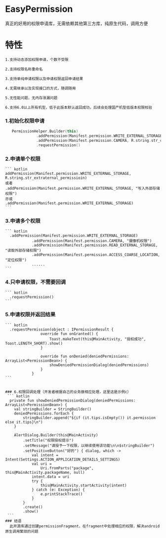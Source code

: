 # EasyPermission
  真正的好用的权限申请库，无需依赖其他第三方库，纯原生代码，调用方便
  
  # 特性
    1.支持动态添加权限申请，个数不受限
    
    2.支持权限名称重命名
    
    3.支持单纯申请权限以及申请权限返回申请结果
    
    4.无需继承以及实现接口的方式，随调随用
    
    5.无性能问题，无内存泄漏问题
    
    6.支持6.0以上所有机型，低于此版本默认返回成功，后续会处理国产机型低版本权限校验
    
    
    
### 1.初始化权限申请
  ``` kotlin
     PermissionHelper.Builder(this)
                .addPermission(Manifest.permission.WRITE_EXTERNAL_STORAGE, R.string.str_extraternal_permissioin)
                .addPermission(Manifest.permission.CAMERA, R.string.str_camera_permission)
                .requestPermission()
  ```
 ### 2.申请单个权限
    ``` kotlin
    addPermission(Manifest.permission.WRITE_EXTERNAL_STORAGE, R.string.str_extraternal_permissioin)
    或者
    .addPermission(Manifest.permission.WRITE_EXTERNAL_STORAGE, "写入外部存储权限")
    亦或
    .addPermission(Manifest.permission.WRITE_EXTERNAL_STORAGE)
    ```
    
    
    
 ### 3.申请多个权限 
    ``` kotlin
      .addPermission(Manifest.permission.WRITE_EXTERNAL_STORAGE)
                .addPermission(Manifest.permission.CAMERA, "摄像机权限")
                .addPermission(Manifest.permission.READ_EXTERNAL_STORAGE, "读取外部存储权限")
                .addPermission(Manifest.permission.ACCESS_COARSE_LOCATION, "定位权限")
                ......
    ```    
    
 ### 4.只申请权限，不需要回调 
    ``` kotlin
      .requestPermission()
    ```
  ### 5.申请权限并返回结果 
    ``` kotlin
      .requestPermission(object : IPermissionResult {
                    override fun onGranted() {
                        Toast.makeText(this@MainActivity, "授权成功", Toast.LENGTH_SHORT).show()
                    }

                    override fun onDenied(deniedPermissions: ArrayList<PermissionBean>) {
                        showDeniedPermissionDialog(deniedPermissions)
                    }
                }
    ``` 
    
    
    ### 6.权限回调处理（开发者根据自己的业务做相应处理，这里这是示例c）
     ``` kotlin
      private fun showDeniedPermissionDialog(deniedPermissions: ArrayList<PermissionBean>) {
        val stringBuilder = StringBuilder()
        deniedPermissions.forEach {
            stringBuilder.append("${if (it.tips.isEmpty()) it.permission else it.tips}\n")
        }

        AlertDialog.Builder(this@MainActivity)
            .setTitle("权限授权提示")
            .setMessage("请授予一下权限，以继续使用该功能\n\n$stringBuilder")
            .setPositiveButton("好的") { dialog, which ->
                val intent = Intent(Settings.ACTION_APPLICATION_DETAILS_SETTINGS)
                val uri =
                    Uri.fromParts("package", this@MainActivity.packageName, null)
                intent.data = uri
                try {
                    this@MainActivity.startActivity(intent)
                } catch (e: Exception) {
                    e.printStackTrace()
                }
            }
            .create()
            .show()
     ```
    ### 结语
      此开源库通过创建permissionFragment，在fragment中处理相应的权限，解决android原生调用繁琐的问题
